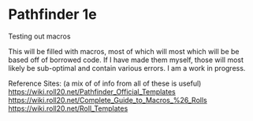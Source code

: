# Pathfinder 1e
Testing out macros

This will be filled with macros, most of which will most which will be be based off of borrowed code.
If I have made them myself, those will most likely be sub-optimal and contain various errors.
I am a work in progress.

Reference Sites: (a mix of of info from all of these is useful)
https://wiki.roll20.net/Pathfinder_Official_Templates
https://wiki.roll20.net/Complete_Guide_to_Macros_%26_Rolls
https://wiki.roll20.net/Roll_Templates
